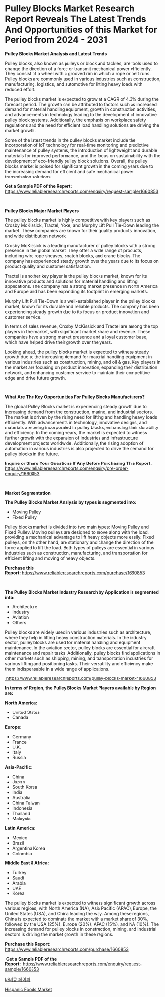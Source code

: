 <p><h1>Pulley Blocks Market Research Report Reveals The Latest Trends And Opportunities of this Market for Period from 2024 - 2031</h1></p><p><strong>Pulley Blocks Market Analysis and Latest Trends</strong></p>
<p><p>Pulley blocks, also known as pulleys or block and tackles, are tools used to change the direction of a force or transmit mechanical power efficiently. They consist of a wheel with a grooved rim in which a rope or belt runs. Pulley blocks are commonly used in various industries such as construction, manufacturing, logistics, and automotive for lifting heavy loads with reduced effort.</p><p>The pulley blocks market is expected to grow at a CAGR of 4.3% during the forecast period. The growth can be attributed to factors such as increased demand for material handling equipment, growth in construction activities, and advancements in technology leading to the development of innovative pulley block systems. Additionally, the emphasis on workplace safety regulations and the need for efficient load handling solutions are driving the market growth.</p><p>Some of the latest trends in the pulley blocks market include the incorporation of IoT technology for real-time monitoring and predictive maintenance of pulley systems, the introduction of lightweight and durable materials for improved performance, and the focus on sustainability with the development of eco-friendly pulley block solutions. Overall, the pulley blocks market is poised for significant growth in the coming years due to the increasing demand for efficient and safe mechanical power transmission solutions.</p></p>
<p><strong>Get a Sample PDF of the Report:&nbsp;</strong> <a href="https://www.reliableresearchreports.com/enquiry/request-sample/1660853">https://www.reliableresearchreports.com/enquiry/request-sample/1660853</a></p>
<p>&nbsp;</p>
<p><strong>Pulley Blocks Major Market Players</strong></p>
<p><p>The pulley blocks market is highly competitive with key players such as Crosby McKissick, Tractel, Yoke, and Murphy Lift Pull Tie-Down leading the market. These companies are known for their quality products, innovation, and wide distribution network.</p><p>Crosby McKissick is a leading manufacturer of pulley blocks with a strong presence in the global market. They offer a wide range of products, including wire rope sheaves, snatch blocks, and crane blocks. The company has experienced steady growth over the years due to its focus on product quality and customer satisfaction.</p><p>Tractel is another key player in the pulley blocks market, known for its innovative products and solutions for material handling and lifting applications. The company has a strong market presence in North America and Europe and has been expanding its footprint in emerging markets.</p><p>Murphy Lift Pull Tie-Down is a well-established player in the pulley blocks market, known for its durable and reliable products. The company has been experiencing steady growth due to its focus on product innovation and customer service.</p><p>In terms of sales revenue, Crosby McKissick and Tractel are among the top players in the market, with significant market share and revenue. These companies have a strong market presence and a loyal customer base, which have helped drive their growth over the years.</p><p>Looking ahead, the pulley blocks market is expected to witness steady growth due to the increasing demand for material handling equipment in various industries such as construction, mining, and oil & gas. Key players in the market are focusing on product innovation, expanding their distribution network, and enhancing customer service to maintain their competitive edge and drive future growth.</p></p>
<p>&nbsp;</p>
<p><strong>What Are The Key Opportunities For Pulley Blocks Manufacturers?</strong></p>
<p><p>The global Pulley Blocks market is experiencing steady growth due to increasing demand from the construction, marine, and industrial sectors. The market is driven by the rising need for lifting and handling heavy loads efficiently. With advancements in technology, innovative designs, and materials are being incorporated in pulley blocks, enhancing their durability and efficiency. In the coming years, the market is expected to witness further growth with the expansion of industries and infrastructure development projects worldwide. Additionally, the rising adoption of automation in various industries is also projected to drive the demand for pulley blocks in the future.</p></p>
<p><strong>Inquire or Share Your Questions If Any Before Purchasing This Report:</strong> <a href="https://www.reliableresearchreports.com/enquiry/pre-order-enquiry/1660853">https://www.reliableresearchreports.com/enquiry/pre-order-enquiry/1660853</a></p>
<p>&nbsp;</p>
<p><strong>Market Segmentation</strong></p>
<p><strong>The Pulley Blocks Market Analysis by types is segmented into:</strong></p>
<p><ul><li>Moving Pulley</li><li>Fixed Pulley</li></ul></p>
<p><p>Pulley blocks market is divided into two main types: Moving Pulley and Fixed Pulley. Moving pulleys are designed to move along with the load, providing a mechanical advantage to lift heavy objects more easily. Fixed pulleys, on the other hand, are stationary and change the direction of the force applied to lift the load. Both types of pulleys are essential in various industries such as construction, manufacturing, and transportation for efficient lifting and moving of heavy objects.</p></p>
<p><strong>Purchase this Report:&nbsp;</strong><a href="https://www.reliableresearchreports.com/purchase/1660853">https://www.reliableresearchreports.com/purchase/1660853</a></p>
<p>&nbsp;</p>
<p><strong>The Pulley Blocks Market Industry Research by Application is segmented into:</strong></p>
<p><ul><li>Architecture</li><li>Industry</li><li>Aviation</li><li>Others</li></ul></p>
<p><p>Pulley blocks are widely used in various industries such as architecture, where they help in lifting heavy construction materials. In the industry sector, pulley blocks are used for material handling and equipment maintenance. In the aviation sector, pulley blocks are essential for aircraft maintenance and repair tasks. Additionally, pulley blocks find applications in other markets such as shipping, mining, and transportation industries for various lifting and positioning tasks. Their versatility and efficiency make them indispensable in a wide range of applications.</p></p>
<p><a href="https://www.reliableresearchreports.com/pulley-blocks-market-r1660853">&nbsp;https://www.reliableresearchreports.com/pulley-blocks-market-r1660853</a></p>
<p><strong>In terms of Region, the Pulley Blocks Market Players available by Region are:</strong></p>
<p>
    <p> <strong> North America: </strong>
        <ul>
            <li>United States</li>
            <li>Canada</li>
        </ul>
        </p> 
    <p> <strong> Europe: </strong>
        <ul>
            <li>Germany</li>
            <li>France</li>
            <li>U.K.</li>
            <li>Italy</li>
            <li>Russia</li>
        </ul>
        </p> 
    <p> <strong> Asia-Pacific: </strong>
        <ul>
            <li>China</li>
            <li>Japan</li>
            <li>South Korea</li>
            <li>India</li>
            <li>Australia</li>
            <li>China Taiwan</li>
            <li>Indonesia</li>
            <li>Thailand</li>
            <li>Malaysia</li>
        </ul>
        </p> 
    <p> <strong> Latin America: </strong>
        <ul>
            <li>Mexico</li>
            <li>Brazil</li>
            <li>Argentina Korea</li>
            <li>Colombia</li>
        </ul>
        </p> 
    <p> <strong> Middle East & Africa: </strong>
        <ul>
            <li>Turkey</li>
            <li>Saudi</li>
            <li>Arabia</li>
            <li>UAE</li>
            <li>Korea</li>
        </ul>
    </p>
    </p>
<p><p>The pulley blocks market is expected to witness significant growth across various regions, with North America (NA), Asia Pacific (APAC), Europe, the United States (USA), and China leading the way. Among these regions, China is expected to dominate the market with a market share of 30%, followed by the USA (25%), Europe (20%), APAC (15%), and NA (10%). The increasing demand for pulley blocks in construction, mining, and industrial sectors is driving the market growth in these regions.</p></p>
<p><strong>Purchase this Report: </strong><a href="https://www.reliableresearchreports.com/purchase/1660853">https://www.reliableresearchreports.com/purchase/1660853</a></p>
<p>&nbsp;<strong>Get a Sample PDF of the Report:&nbsp;&nbsp;</strong><a href="https://www.reliableresearchreports.com/enquiry/request-sample/1660853">https://www.reliableresearchreports.com/enquiry/request-sample/1660853</a></p>
<p><strong></strong></p>
<p><p><a href="https://github.com/mdmazharulnwr786/Market-Research-Report-List-2/blob/main/216654947214.md">바비큐 페이퍼</a></p><p><a href="https://github.com/joanneharris67856/Market-Research-Report-List-1/blob/main/hispanic-foods-market.md">Hispanic Foods Market</a></p></p>
